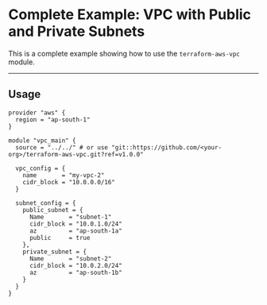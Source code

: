 # Complete Example: VPC with Public and Private Subnets

This is a complete example showing how to use the `terraform-aws-vpc` module.

---

## Usage

```hcl
provider "aws" {
  region = "ap-south-1"
}

module "vpc_main" {
  source = "../../" # or use "git::https://github.com/<your-org>/terraform-aws-vpc.git?ref=v1.0.0"

  vpc_config = {
    name       = "my-vpc-2"
    cidr_block = "10.0.0.0/16"
  }

  subnet_config = {
    public_subnet = {
      Name       = "subnet-1"
      cidr_block = "10.0.1.0/24"
      az         = "ap-south-1a"
      public     = true
    },
    private_subnet = {
      Name       = "subnet-2"
      cidr_block = "10.0.2.0/24"
      az         = "ap-south-1b"
    }
  }
}
